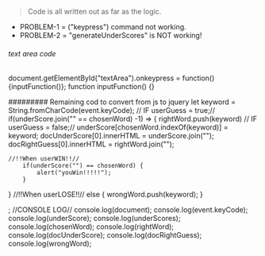 > Code is all written out as far as the logic.

* PROBLEM-1 = ("keypress") command not working.
* PROBLEM-2 =  "generateUnderScores" is NOT working!

###### text area code #####
document.getElementById("textArea").onkeypress = function(){inputFunction()};
    function inputFunction() {}




######### Remaining cod to convert from js to jquery
 let keyword = String.fromCharCode(event.keyCode);
    // IF userGuess = true;// 
    if(underScore.join("" == chosenWord)  -1) => {
        rightWord.push(keyword)
    // IF userGuess = false;//
    underScore[chosenWord.indexOf(keyword)] = keyword;
    docUnderScore[0].innerHTML = underScore.join("");
    docRightGuess[0].innerHTML = rightWord.join("");
    

    //!!When userWIN!!//
        if(underScore("") == chosenWord) {
            alert("youWin!!!!!");
        }
}
    //!!When userLOSE!!//
        else {
            wrongWord.push(keyword);
        }
    
;
//CONSOLE LOG//
console.log(document);
console.log(event.keyCode);
console.log(underScore);
console.log(underScores);
console.log(chosenWord);
console.log(rightWord);
console.log(docUnderScore);
console.log(docRightGuess);
console.log(wrongWord);
